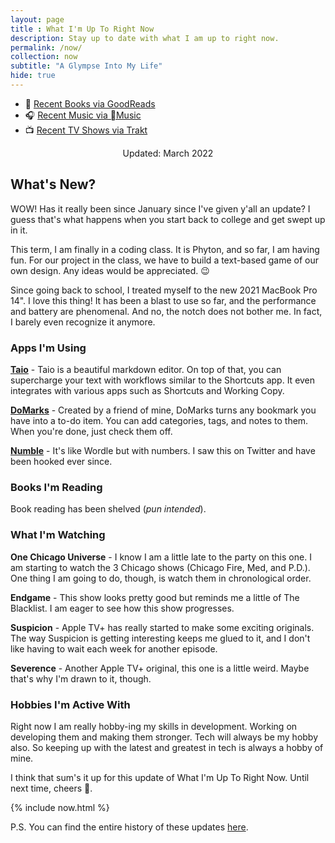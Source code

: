 ```yaml
--- 
layout: page
title : What I'm Up To Right Now
description: Stay up to date with what I am up to right now.
permalink: /now/
collection: now
subtitle: "A Glympse Into My Life" 
hide: true
---
```


- 📖 [Recent Books via GoodReads](https://www.goodreads.com/kylereddoch)
- 🎧 [Recent Music via Music](https://itunes.apple.com/profile/kylereddoch)
- 📺 [Recent TV Shows via Trakt](https://trakt.tv/users/kylereddoch)

<div style="width: 100%; text-align: center;">Updated: March 2022</div>

## What's New?

WOW! Has it really been since January since I've given y'all an update? I guess that's what happens when you start back to college and get swept up in it.

This term, I am finally in a coding class. It is Phyton, and so far, I am having fun. For our project in the class, we have to build a text-based game of our own design. Any ideas would be appreciated. 😉

Since going back to school, I treated myself to the new 2021 MacBook Pro 14". I love this thing! It has been a blast to use so far, and the performance and battery are phenomenal. And no, the notch does not bother me. In fact, I barely even recognize it anymore.

### Apps I'm Using

**[Taio](https://taio.app)** - Taio is a beautiful markdown editor. On top of that, you can supercharge your text with workflows similar to the Shortcuts app. It even integrates with various apps such as Shortcuts and Working Copy.

**[DoMarks](https://domarks.app)** - Created by a friend of mine, DoMarks turns any bookmark you have into a to-do item. You can add categories, tags, and notes to them. When you're done, just check them off.

**[Numble](https://www.createchsol.com/Numble/)** - It's like Wordle but with numbers. I saw this on Twitter and have been hooked ever since.

### Books I'm Reading

Book reading has been shelved (*pun intended*).

### What I'm Watching

**One Chicago Universe** - I know I am a little late to the party on this one. I am starting to watch the 3 Chicago shows (Chicago Fire, Med, and P.D.). One thing I am going to do, though, is watch them in chronological order.

**Endgame** - This show looks pretty good but reminds me a little of The Blacklist. I am eager to see how this show progresses.

**Suspicion** - Apple TV+ has really started to make some exciting originals. The way Suspicion is getting interesting keeps me glued to it, and I don't like having to wait each week for another episode.

**Severence** - Another Apple TV+ original, this one is a little weird. Maybe that's why I'm drawn to it, though.

### Hobbies I'm Active With

Right now I am really hobby-ing my skills in development. Working on developing them and making them stronger. Tech will always be my hobby also. So keeping up with the latest and greatest in tech is always a hobby of mine.

I think that sum's it up for this update of What I'm Up To Right Now. Until next time, cheers 🍻.

{% include now.html %}

P.S. You can find the entire history of these updates [here](https://www.kylereddoch.me/tags/#now).
